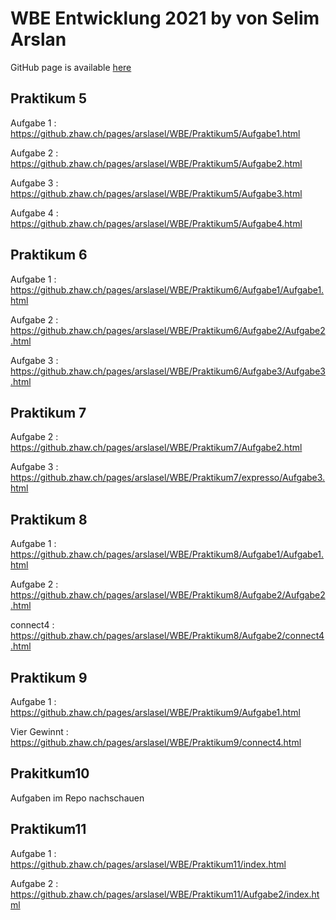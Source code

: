 # WBE Entwicklung 2021 by von Selim Arslan

GitHub page is available [here](https://github.zhaw.ch/pages/arslasel/WBE/)


##  Praktikum 5

  
Aufgabe 1 : https://github.zhaw.ch/pages/arslasel/WBE/Praktikum5/Aufgabe1.html



Aufgabe 2 : https://github.zhaw.ch/pages/arslasel/WBE/Praktikum5/Aufgabe2.html



Aufgabe 3 : https://github.zhaw.ch/pages/arslasel/WBE/Praktikum5/Aufgabe3.html



Aufgabe 4 : https://github.zhaw.ch/pages/arslasel/WBE/Praktikum5/Aufgabe4.html

## Praktikum 6

Aufgabe 1 : https://github.zhaw.ch/pages/arslasel/WBE/Praktikum6/Aufgabe1/Aufgabe1.html


Aufgabe 2 : https://github.zhaw.ch/pages/arslasel/WBE/Praktikum6/Aufgabe2/Aufgabe2.html


Aufgabe 3 : https://github.zhaw.ch/pages/arslasel/WBE/Praktikum6/Aufgabe3/Aufgabe3.html

## Praktikum 7

Aufgabe 2 : https://github.zhaw.ch/pages/arslasel/WBE/Praktikum7/Aufgabe2.html

Aufgabe 3 : https://github.zhaw.ch/pages/arslasel/WBE/Praktikum7/expresso/Aufgabe3.html

## Praktikum 8

Aufgabe 1 : https://github.zhaw.ch/pages/arslasel/WBE/Praktikum8/Aufgabe1/Aufgabe1.html

Aufgabe 2 : https://github.zhaw.ch/pages/arslasel/WBE/Praktikum8/Aufgabe2/Aufgabe2.html

connect4  : https://github.zhaw.ch/pages/arslasel/WBE/Praktikum8/Aufgabe2/connect4.html

## Praktikum 9

Aufgabe 1 : https://github.zhaw.ch/pages/arslasel/WBE/Praktikum9/Aufgabe1.html

Vier Gewinnt : https://github.zhaw.ch/pages/arslasel/WBE/Praktikum9/connect4.html

## Prakitkum10 

Aufgaben im Repo nachschauen

## Praktikum11

Aufgabe 1 : https://github.zhaw.ch/pages/arslasel/WBE/Praktikum11/index.html

Aufgabe 2 : https://github.zhaw.ch/pages/arslasel/WBE/Praktikum11/Aufgabe2/index.html
